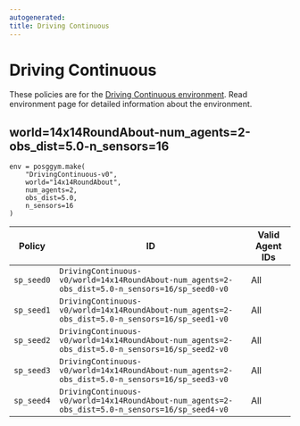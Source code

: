 ```yaml
---
autogenerated:
title: Driving Continuous
---
```


# Driving Continuous

These policies are for the <a href='../../../environments/continuous/driving_continuous'>Driving Continuous environment</a>. Read environment page for detailed information about the environment.

## world=14x14RoundAbout-num_agents=2-obs_dist=5.0-n_sensors=16

```
env = posggym.make(
    "DrivingContinuous-v0",
    world="14x14RoundAbout",
    num_agents=2,
    obs_dist=5.0,
    n_sensors=16
)
```


| Policy | ID | Valid Agent IDs |
|---|---|---|
| `sp_seed0` | `DrivingContinuous-v0/world=14x14RoundAbout-num_agents=2-obs_dist=5.0-n_sensors=16/sp_seed0-v0` | All |
| `sp_seed1` | `DrivingContinuous-v0/world=14x14RoundAbout-num_agents=2-obs_dist=5.0-n_sensors=16/sp_seed1-v0` | All |
| `sp_seed2` | `DrivingContinuous-v0/world=14x14RoundAbout-num_agents=2-obs_dist=5.0-n_sensors=16/sp_seed2-v0` | All |
| `sp_seed3` | `DrivingContinuous-v0/world=14x14RoundAbout-num_agents=2-obs_dist=5.0-n_sensors=16/sp_seed3-v0` | All |
| `sp_seed4` | `DrivingContinuous-v0/world=14x14RoundAbout-num_agents=2-obs_dist=5.0-n_sensors=16/sp_seed4-v0` | All |
